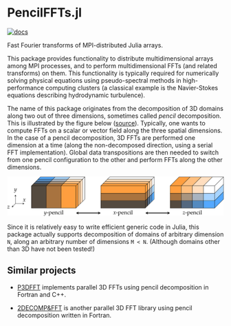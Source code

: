 # PencilFFTs.jl

[![docs](https://img.shields.io/badge/docs-latest-blue.svg)](https://pages.oca.eu/jpolanco/pencilffts.jl/public)

Fast Fourier transforms of MPI-distributed Julia arrays.

This package provides functionality to distribute multidimensional arrays among
MPI processes, and to perform multidimensional FFTs (and related transforms) on
them.
This functionality is typically required for numerically solving physical
equations using pseudo-spectral methods in high-performance computing clusters
(a classical example is the Navier-Stokes equations describing hydrodynamic
turbulence).

The name of this package originates from the decomposition of 3D domains along
two out of three dimensions, sometimes called *pencil* decomposition.
This is illustrated by the figure below
([source](https://hal.archives-ouvertes.fr/tel-02084215v1)).
Typically, one wants to compute FFTs on a scalar or vector field along the
three spatial dimensions.
In the case of a pencil decomposition, 3D FFTs are performed one dimension at
a time (along the non-decomposed direction, using a serial FFT implementation).
Global data transpositions are then needed to switch from one pencil
configuration to the other and perform FFTs along the other dimensions.

![Pencil decomposition of 3D domains.](docs/img/pencils.svg)

Since it is relatively easy to write efficient generic code in Julia, this
package actually supports decomposition of domains of arbitrary dimension `N`,
along an arbitrary number of dimensions `M < N`.
(Although domains other than 3D have not been tested!)

## Similar projects

- [P3DFFT](https://www.p3dfft.net) implements parallel 3D FFTs using pencil
  decomposition in Fortran and C++.

- [2DECOMP&FFT](http://www.2decomp.org) is another parallel 3D FFT library
  using pencil decomposition written in Fortran.

